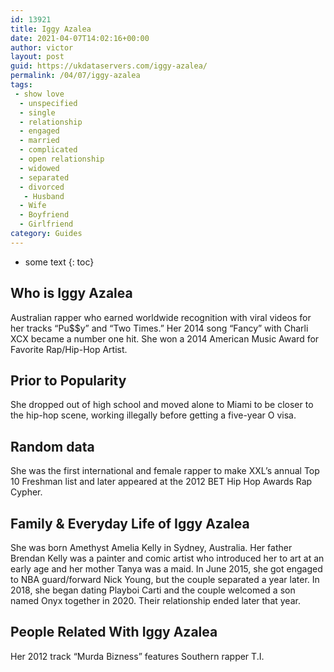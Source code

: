 ```yaml
---
id: 13921
title: Iggy Azalea
date: 2021-04-07T14:02:16+00:00
author: victor
layout: post
guid: https://ukdataservers.com/iggy-azalea/
permalink: /04/07/iggy-azalea
tags:
 - show love
  - unspecified
  - single
  - relationship
  - engaged
  - married
  - complicated
  - open relationship
  - widowed
  - separated
  - divorced
   - Husband
  - Wife
  - Boyfriend
  - Girlfriend
category: Guides
---
```


* some text
{: toc}


## Who is Iggy Azalea



Australian rapper who earned worldwide recognition with viral videos for her tracks &#8220;Pu$$y&#8221; and &#8220;Two Times.&#8221; Her 2014 song &#8220;Fancy&#8221; with Charli XCX became a number one hit. She won a 2014 American Music Award for Favorite Rap/Hip-Hop Artist.

                
                
                
## Prior to Popularity



She dropped out of high school and moved alone to Miami to be closer to the hip-hop scene, working illegally before getting a five-year O visa.

                
                
                
## Random data



She was the first international and female rapper to make XXL&#8217;s annual Top 10 Freshman list and later appeared at the 2012 BET Hip Hop Awards Rap Cypher.

                
                
                
## Family & Everyday Life of Iggy Azalea



She was born Amethyst Amelia Kelly in Sydney, Australia. Her father Brendan Kelly was a painter and comic artist who introduced her to art at an early age and her mother Tanya was a maid. In June 2015, she got engaged to NBA guard/forward Nick Young, but the couple separated a year later. In 2018, she began dating Playboi Carti and the couple welcomed a son named Onyx together in 2020. Their relationship ended later that year.

                
                
                
## People Related With Iggy Azalea



Her 2012 track &#8220;Murda Bizness&#8221; features Southern rapper T.I.

                
              
            
          
          
          